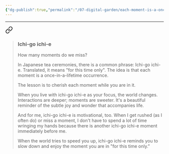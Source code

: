 ```yaml
---
{"dg-publish":true,"permalink":"/07-digital-garden/each-moment-is-a-once-in-a-lifetime-occurence/","tags":["ath","evergreen"],"updated":"2025-04-07T20:33:31.221-07:00"}
---
```


****

<div class="transclusion internal-embed is-loaded"><a class="markdown-embed-link" href="/07-digital-garden/greg-mc-keown-on-ichi-go-ichi-e/#fb2c4b" aria-label="Open link"><svg xmlns="http://www.w3.org/2000/svg" width="24" height="24" viewBox="0 0 24 24" fill="none" stroke="currentColor" stroke-width="2" stroke-linecap="round" stroke-linejoin="round" class="svg-icon lucide-link"><path d="M10 13a5 5 0 0 0 7.54.54l3-3a5 5 0 0 0-7.07-7.07l-1.72 1.71"></path><path d="M14 11a5 5 0 0 0-7.54-.54l-3 3a5 5 0 0 0 7.07 7.07l1.71-1.71"></path></svg></a><div class="markdown-embed">



> ### Ichi-go ichi-e
> How many moments do we miss?
> 
> In Japanese tea ceremonies, there is a common phrase: Ichi-go ichi-e.
> Translated, it means "for this time only". The idea is that each moment is a once-in-a-lifetime occurrence.
> 
> The lesson is to cherish each moment while you are in it.
> 
> When you live with ichi-go ichi-e as your focus, the world changes. Interactions are deeper; moments are sweeter. It's a beautiful reminder of the subtle joy and wonder that accompanies life.
> 
> And for me, ichi-go ichi-e is motivational, too. When I get rushed (as I often do) or miss a moment, I don't have to spend a lot of time wringing my hands because there is another ichi-go ichi-e moment immediately before me.
> 
> When the world tries to speed you up, ichi-go ichi-e reminds you to slow down and enjoy the moment you are in "for this time only."

</div></div>


